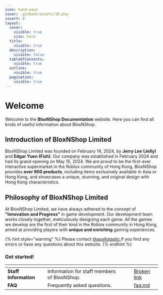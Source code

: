 ```yaml
---
icon: hand-wave
cover: .gitbook/assets/10.png
coverY: 0
layout:
  cover:
    visible: true
    size: hero
  title:
    visible: true
  description:
    visible: false
  tableOfContents:
    visible: true
  outline:
    visible: true
  pagination:
    visible: true
---
```


# Welcome

Welcome to the **BloxNShop Documentation** website. Here you can find all kinds of useful information about BloxNShop.

## Introduction of BloxNShop Limited

BloxNShop Limited was founded on February 14, 2024, by **Jerry Lee (Jelly)** and **Edgar Yuen (Fish)**. Our company was established in February 2024 and had its grand opening on May 15, 2024. We are proud to be the first-ever interactive supermarket in the Roblox community of Hong Kong. BloxNShop provides **over 900 products**, including items exclusively available in Asia or Hong Kong, and showcases a unique, stunning, and original design with Hong Kong characteristics.

## **Philosophy** of BloxNShop Limited

At BloxNShop Limited, we have always adhered to the concept of **"Innovation and Progress"** in game development. Our development team works closely together, meticulously designing each game. All the games we develop are the first of their kind in the Roblox community in Hong Kong, aimed at providing players with **unique and enriching** gaming experiences.

{% hint style="warning" %}
Please contact [@apollotastic ](https://discord.com/users/831763338509549578)if you find any errors or have any questions about this website.
{% endhint %}

### Get started!

<table data-view="cards"><thead><tr><th></th><th></th><th data-hidden data-card-cover data-type="files"></th><th data-hidden></th><th data-hidden data-card-target data-type="content-ref"></th></tr></thead><tbody><tr><td><strong>Staff Information</strong></td><td>Information for staff members of BloxNShop.</td><td></td><td></td><td><a href="broken-reference">Broken link</a></td></tr><tr><td><strong>FAQ</strong></td><td>Frequently asked questions.</td><td></td><td></td><td><a href="faq.md">faq.md</a></td></tr></tbody></table>
